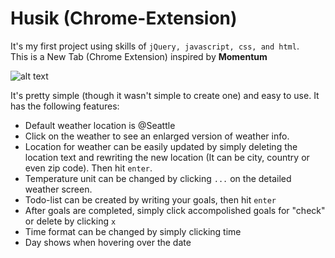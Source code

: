 # Husik (Chrome-Extension)

It's my first project using skills of `jQuery, javascript, css, and html`. \
This is a New Tab (Chrome Extension) inspired by **Momentum** 

![alt text](https://github.com/eunji0116/Husik-Chrome-Extension-/blob/master/Snapshots/Screen%20Shot%202018-08-24%20at%202.42.33%20PM.png "Screenshot") 


It's pretty simple (though it wasn't simple to create one) and easy to use.
It has the following features:
  * Default weather location is @Seattle
  * Click on the weather to see an enlarged version of weather info. 
  * Location for weather can be easily updated by simply deleting the location text and rewriting the new location (It can be city, country or even zip code). Then hit `enter`.
  * Temperature unit can be changed by clicking `...` on the detailed weather screen.
  * Todo-list can be created by writing your goals, then hit `enter`
  * After goals are completed, simply click accompolished goals for "check" or delete by clicking `x`
  * Time format can be changed by simply clicking time
  * Day shows when hovering over the date
  
